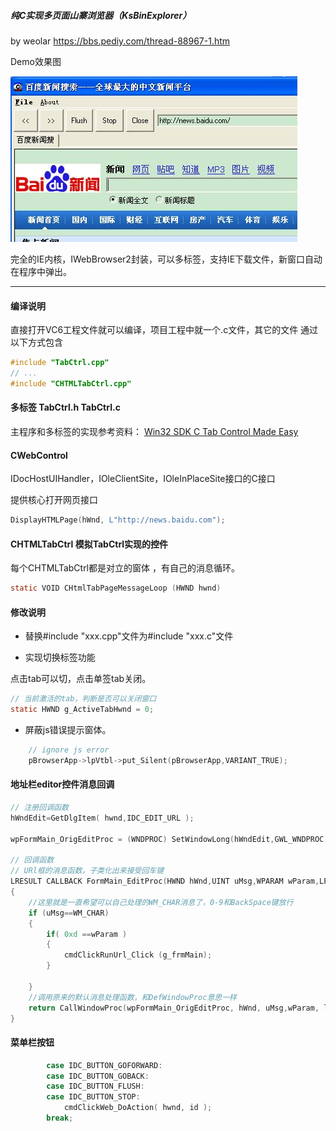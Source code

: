 
##### 纯C实现多页面山寨浏览器（KsBinExplorer）

by weolar https://bbs.pediy.com/thread-88967-1.htm


Demo效果图

<img src="snatshot.png" />


完全的IE内核，IWebBrowser2封装，可以多标签，支持IE下载文件，新窗口自动在程序中弹出。

----


#### 编译说明

直接打开VC6工程文件就可以编译，项目工程中就一个.c文件，其它的文件
通过以下方式包含

```c
#include "TabCtrl.cpp"
// ...
#include "CHTMLTabCtrl.cpp"
```


#### 多标签 TabCtrl.h TabCtrl.c

主程序和多标签的实现参考资料：
[Win32 SDK C Tab Control Made Easy](
https://www.codeproject.com/Articles/14712/Win-SDK-C-Tab-Control-Made-Easy)

#### CWebControl

IDocHostUIHandler，IOleClientSite，IOleInPlaceSite接口的C接口

提供核心打开网页接口

```c
DisplayHTMLPage(hWnd, L"http://news.baidu.com");
```

#### CHTMLTabCtrl 模拟TabCtrl实现的控件

每个CHTMLTabCtrl都是对立的窗体 ，有自己的消息循环。
```c
static VOID CHtmlTabPageMessageLoop (HWND hwnd)
```

####  修改说明

- 替换#include "xxx.cpp"文件为#include "xxx.c"文件

- 实现切换标签功能

点击tab可以切，点击单签tab关闭。

```c
// 当前激活的tab，判断是否可以关闭窗口
static HWND g_ActiveTabHwnd = 0;
```

- 屏蔽js错误提示窗体。

```c
	// ignore js error
	pBrowserApp->lpVtbl->put_Silent(pBrowserApp,VARIANT_TRUE);
```

#### 地址栏editor控件消息回调

```c
// 注册回调函数
hWndEdit=GetDlgItem( hwnd,IDC_EDIT_URL );

wpFormMain_OrigEditProc = (WNDPROC) SetWindowLong(hWndEdit,GWL_WNDPROC,(LONG) FormMain_EditProc);

// 回调函数
// URl框的消息函数，子类化出来接受回车键
LRESULT CALLBACK FormMain_EditProc(HWND hWnd,UINT uMsg,WPARAM wParam,LPARAM lParam)
{
    //这里就是一直希望可以自己处理的WM_CHAR消息了，0-9和BackSpace键放行
    if (uMsg==WM_CHAR)
    {
        if( 0xd ==wParam )
        {
			cmdClickRunUrl_Click (g_frmMain);
        }
		
    }
    //调用原来的默认消息处理函数，和DefWindowProc意思一样
    return CallWindowProc(wpFormMain_OrigEditProc, hWnd, uMsg,wParam, lParam); 
}
```

#### 菜单栏按钮

```cpp
		case IDC_BUTTON_GOFORWARD:
		case IDC_BUTTON_GOBACK:
		case IDC_BUTTON_FLUSH:
		case IDC_BUTTON_STOP:
			cmdClickWeb_DoAction( hwnd, id );
		break;
```









